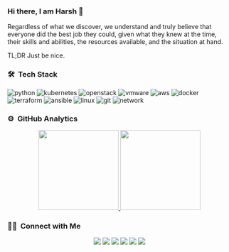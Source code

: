 ### Hi there, I am Harsh 👋

Regardless of what we discover,
we understand and truly believe that
everyone did the best job they could,
given what they knew at the time,
their skills and abilities,
the resources available,
and the situation at hand.

TL;DR Just be nice.

### 🛠 &nbsp;Tech Stack
![python](https://img.shields.io/static/v1?logo=python&label=&message=python&color=111&logoColor=AAA&style=flat-square&link=)
![kubernetes](https://img.shields.io/static/v1?logo=kubernetes&label=&message=kubernetes&color=111&logoColor=AAA&style=flat-square)
![openstack](https://img.shields.io/static/v1?logo=openstack&label=&message=openstack&color=111&logoColor=AAA&style=flat-square)
![vmware](https://img.shields.io/static/v1?logo=vmware&label=&message=vmware&color=111&logoColor=AAA&style=flat-square)
![aws](https://img.shields.io/static/v1?logo=amazon&label=&message=aws&color=111&logoColor=AAA&style=flat-square)
![docker](https://img.shields.io/static/v1?logo=docker&label=&message=docker&color=111&logoColor=AAA&style=flat-square)
![terraform](https://img.shields.io/static/v1?logo=terraform&label=&message=terraform&color=111&logoColor=AAA&style=flat-square)
![ansible](https://img.shields.io/static/v1?logo=ansible&label=&message=ansible&color=111&logoColor=AAA&style=flat-square)
![linux](https://img.shields.io/static/v1?logo=linux&label=&message=linux&color=111&logoColor=AAA&style=flat-square)
![git](https://img.shields.io/static/v1?logo=git&label=&message=git&color=111&logoColor=AAA&style=flat-square)
![network](https://img.shields.io/static/v1?logo=cisco&label=&message=network&color=111&logoColor=AAA&style=flat-square)

### ⚙️ &nbsp;GitHub Analytics

<p align="center">
<a href="https://github.com/harsh-kotak">
  <img height="180em" src="https://github-readme-stats-eight-theta.vercel.app/api?username=harsh-kotak&show_icons=true&theme=dark&include_all_commits=true&count_private=true"/>
  <img height="180em" src="https://github-readme-stats-eight-theta.vercel.app/api/top-langs/?username=harsh-kotak&layout=compact&langs_count=8&theme=dark"/>
</a>
</p>

### 🤝🏻 &nbsp;Connect with Me

<p align="center">
<a href="https://www.ikotak.com"><img src="https://img.shields.io/badge/-iKotak.com-3423A6?style=flat&logo=Google-Chrome&logoColor=white"/></a>
<a href="https://linkedin.com/in/harshkotak"><img src="https://img.shields.io/badge/-HarshKotak-0077B5?style=flat&logo=Linkedin&logoColor=white"/></a>
<a href="mailto:harsh.kotak9@gmail.com"><img src="https://img.shields.io/badge/-harsh.kotak9-D14836?style=flat&logo=Gmail&logoColor=white"/></a>
<a href="https://twitter.com/hrkotak"><img src="https://img.shields.io/badge/-hrkotak_-0D95E8?style=flat&logo=Twitter&logoColor=white"/></a>
<a href="https://instagram.com/hrkotak"><img src="https://img.shields.io/badge/-hrkotak_-E4405F?style=flat&logo=Instagram&logoColor=white"/></a>
<a href="https://facebook.com/harsh.kotak9"><img src="https://img.shields.io/badge/-harsh.kotak9-1877F2?style=flat&logo=Facebook&logoColor=white"/></a>
</p>

<!--
**harsh-kotak/harsh-kotak** is a ✨ _special_ ✨ repository because its `README.md` (this file) appears on your GitHub profile.

Here are some ideas to get you started:

- 🔭 I’m currently working on ...
- 🌱 I’m currently learning ...
- 👯 I’m looking to collaborate on ...
- 🤔 I’m looking for help with ...
- 💬 Ask me about ...
- 📫 How to reach me: ...
- 😄 Pronouns: ...
- ⚡ Fun fact: ...
-->

